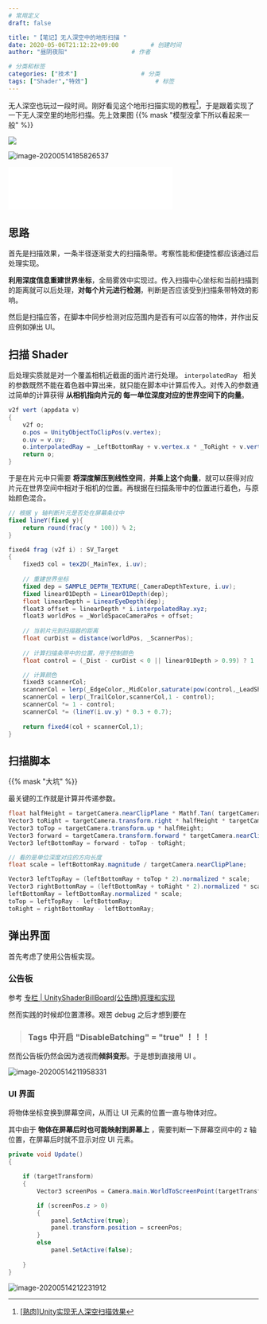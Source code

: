```yaml
---
# 常用定义
draft: false

title: "【笔记】无人深空中的地形扫描 "
date: 2020-05-06T21:12:22+09:00			# 创建时间
author: "昼阴夜阳"             		# 作者

# 分类和标签
categories: ["技术"]		            # 分类
tags: ["Shader","特效"]		    		# 标签
---
```


无人深空也玩过一段时间。刚好看见这个地形扫描实现的教程[^1]，于是跟着实现了一下无人深空里的地形扫描。先上效果图 {{% mask "模型没拿下所以看起来一般" %}}

![](https://gitee.com/GZ1A/image-hosting/raw/master/blog/2020/05/tempgif.gif)

![image-20200514185826537](https://gitee.com/GZ1A/image-hosting/raw/master/blog/2020/05/image-20200514185826537.png)

<iframe frameborder="no" border="0" marginwidth="0" marginheight="0" width=330 height=86 src="//music.163.com/outchain/player?type=2&id=1371757760&auto=0&height=66"></iframe>

## 思路

首先是扫描效果，一条半径逐渐变大的扫描条带。考察性能和便捷性都应该通过后处理实现。

**利用深度信息重建世界坐标**，全局雾效中实现过。传入扫描中心坐标和当前扫描到的距离就可以后处理，**对每个片元进行检测**，判断是否应该受到扫描条带特效的影响。

然后是扫描应答，在脚本中同步检测对应范围内是否有可以应答的物体，并作出反应例如弹出 UI。

## 扫描 Shader

后处理实质就是对一个覆盖相机近截面的面片进行处理。 `interpolatedRay ` 相关的参数既然不能在着色器中算出来，就只能在脚本中计算后传入。对传入的参数通过简单的计算获得 **从相机指向片元的 每一单位深度对应的世界空间下的向量**。

```c#
v2f vert (appdata v)
{
    v2f o;
    o.pos = UnityObjectToClipPos(v.vertex);
    o.uv = v.uv;  
    o.interpolatedRay = _LeftBottomRay + v.vertex.x * _ToRight + v.vertex.y * _ToTop;
    return o;
}
```

于是在片元中只需要 **将深度解压到线性空间**，**并乘上这个向量**，就可以获得对应片元在世界空间中相对于相机的位置。再根据在扫描条带中的位置进行着色，与原始颜色混合。

```c#
// 根据 y 轴判断片元是否处在屏幕条纹中
fixed lineY(fixed y){
    return round(frac(y * 100)) % 2;
}

fixed4 frag (v2f i) : SV_Target
{
    fixed3 col = tex2D(_MainTex, i.uv);
    
    // 重建世界坐标
    fixed dep = SAMPLE_DEPTH_TEXTURE(_CameraDepthTexture, i.uv);
    fixed linear01Depth = Linear01Depth(dep);
    float linearDepth = LinearEyeDepth(dep);
    float3 offset = linearDepth * i.interpolatedRay.xyz;
    float3 worldPos = _WorldSpaceCameraPos + offset;
	
    // 当前片元到扫描器的距离
    float curDist = distance(worldPos, _ScannerPos);
	
    // 计算扫描条带中的位置，用于控制颜色
    float control = (_Dist - curDist < 0 || linear01Depth > 0.99) ? 1 : saturate((_Dist - curDist)/_Length);

    // 计算颜色
    fixed3 scannerCol;
    scannerCol = lerp(_EdgeColor,_MidColor,saturate(pow(control,_LeadSharp)));
    scannerCol = lerp(_TrailColor,scannerCol,1 - control);
    scannerCol *= 1 - control;
    scannerCol *= (lineY(i.uv.y) * 0.3 + 0.7);
    
	return fixed4(col + scannerCol,1);
}
```

## 扫描脚本

{{% mask "大坑" %}}

最关键的工作就是计算并传递参数。

```c#
float halfHeight = targetCamera.nearClipPlane * Mathf.Tan( targetCamera.fieldOfView * 0.5f * Mathf.Deg2Rad);
Vector3 toRight = targetCamera.transform.right * halfHeight * targetCamera.aspect;
Vector3 toTop = targetCamera.transform.up * halfHeight;
Vector3 forward = targetCamera.transform.forward * targetCamera.nearClipPlane;
Vector3 leftBottomRay = forward - toTop - toRight;

// 看的是单位深度对应的方向长度
float scale = leftBottomRay.magnitude / targetCamera.nearClipPlane;

Vector3 leftTopRay = (leftBottomRay + toTop * 2).normalized * scale;
Vector3 rightBottomRay = (leftBottomRay + toRight * 2).normalized * scale;
leftBottomRay = leftBottomRay.normalized * scale;
toTop = leftTopRay - leftBottomRay;
toRight = rightBottomRay - leftBottomRay;
```

## 弹出界面

首先考虑了使用公告板实现。

### 公告板

参考 [专栏 |  UnityShaderBillBoard(公告牌)原理和实现](https://zhuanlan.zhihu.com/p/65607800)

然而实践的时候却位置漂移。艰苦 debug 之后才想到要在

> ### Tags 中开启  "DisableBatching" = "true" ！！！

然而公告板仍然会因为透视而**倾斜变形**。于是想到直接用 UI 。

![image-20200514211958331](https://gitee.com/GZ1A/image-hosting/raw/master/blog/2020/05/image-20200514211958331.png)

### UI 界面

将物体坐标变换到屏幕空间，从而让 UI 元素的位置一直与物体对应。

其中由于 **物体在屏幕后时也可能映射到屏幕上** ，需要判断一下屏幕空间中的 z 轴位置，在屏幕后时就不显示对应 UI 元素。

```c#
private void Update()
{

    if (targetTransform)
    {
        Vector3 screenPos = Camera.main.WorldToScreenPoint(targetTransform.position);

        if (screenPos.z > 0)
        {
            panel.SetActive(true);
            panel.transform.position = screenPos;
        }
        else
            panel.SetActive(false);
        
    }
}
```

![image-20200514212231912](https://gitee.com/GZ1A/image-hosting/raw/master/blog/2020/05/image-20200514212231912.png)

[^1]:[[熟肉]Unity实现无人深空扫描效果](https://www.bilibili.com/video/BV1vt4y1U7HV/)
